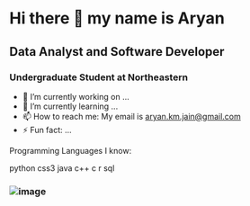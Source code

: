 # Hi there 👋 my name is Aryan
## Data Analyst and Software Developer
### Undergraduate Student at Northeastern

- 🔭 I’m currently working on ...
- 🌱 I’m currently learning ...
- 📫 How to reach me: My email is aryan.km.jain@gmail.com
- ⚡ Fun fact: ...

Programming Languages I know:

python css3 java c++ c r sql



### ![image](https://github.com/AryanJain-21/AryanJain-21/assets/149397817/aca828a6-ad6f-4652-9cfd-a8395b8f73c4)




